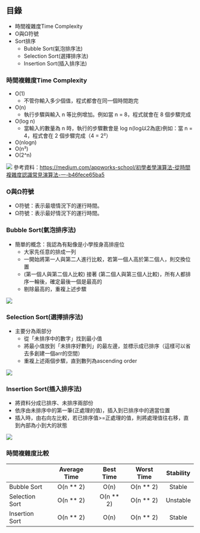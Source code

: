 ## 目錄
- 時間複雜度Time Complexity
- O與Ω符號
- Sort排序
  - Bubble Sort(氣泡排序法)
  - Selection Sort(選擇排序法)
  - Insertion Sort(插入排序法)
  
### 時間複雜度Time Complexity
- O(1)
  - 不管你輸入多少個值，程式都會在同一個時間跑完
- O(n)
  - 執行步驟與輸入 n 等比例增加。例如當 n = 8，程式就會在 8 個步驟完成
- O(log n)
  - 當輸入的數量為 n 時，執行的步驟數會是 log n(log以2為底)例如：當 n = 4，程式會在 2 個步驟完成（4 = 2²）
- O(nlogn)
- O(n²)
- O(2^n)

![](https://github.com/ching-wen123/ching-wen/blob/master/Image/time_complexity.png)
參考資料：https://medium.com/appworks-school/初學者學演算法-從時間複雜度認識常見演算法-一-b46fece65ba5

### O與Ω符號
- O符號：表示最壞情況下的運行時間。
- Ω符號：表示最好情況下的運行時間。

### Bubble Sort(氣泡排序法)
- 簡單的概念：我認為有點像是小學按身高排座位
  - 大家先任意的排成一列
  - 一開始將第一人與第二人進行比較，若第一個人高於第二個人，則交換位置
  - (第一個人與第二個人比較) 接著 (第二個人與第三個人比較)，所有人都排序一輪後，確定最後一個是最高的
  - 剔除最高的，重複上述步驟
  
![](https://github.com/ching-wen123/ching-wen/blob/master/Image/Bubble_Sort.png)

### Selection Sort(選擇排序法)
- 主要分為兩部分
  - 從「未排序中的數字」找到最小值
  - 將最小值放到「未排序好數列」的最左邊，並標示成已排序（這樣可以省去多創建一個arr的空間）
  - 重複上述兩個步驟，直到數列為ascending order

![](https://github.com/ching-wen123/ching-wen/blob/master/Image/Selection_Sort.png)

### Insertion Sort(插入排序法)
- 將資料分成已排序、未排序兩部份
- 依序由未排序中的第一筆(正處理的值)，插入到已排序中的適當位置
- 插入時，由右向左比較，若已排序值>=正處理的值，則將處理值往右移，直到內部為小到大的狀態

![](https://github.com/ching-wen123/ching-wen/blob/master/Image/Insertion_sort.png)

### 時間複雜度比較
|               |Average Time          |Best Time       |Worst Time      |Stability     |
|---------------|:--------------------:|:--------------:|:--------------:|:------------:|                      
|Bubble Sort    |O(n ** 2)             |O(n)            |O(n ** 2)       |Stable        | 
|Selection Sort |O(n ** 2)             |O(n ** 2)       |O(n ** 2)       |Unstable      |       
|Insertion Sort |O(n ** 2)             |O(n)            |O(n ** 2)       |Stable        |   
